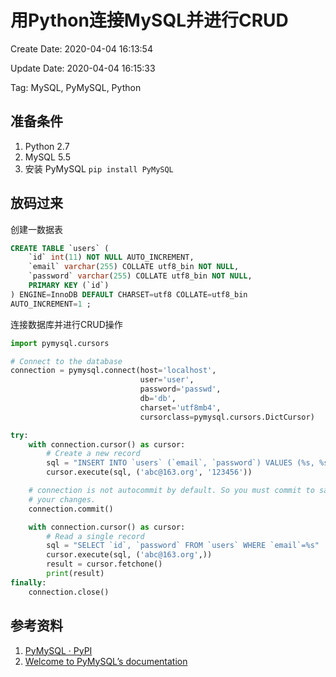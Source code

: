 # 用Python连接MySQL并进行CRUD #

Create Date: 2020-04-04 16:13:54

Update Date: 2020-04-04 16:15:33

Tag: MySQL, PyMySQL, Python

## 准备条件 ##

1. Python 2.7
2. MySQL 5.5
3. 安装 PyMySQL `pip install PyMySQL`

## 放码过来 ##

创建一数据表

```sql
CREATE TABLE `users` (
    `id` int(11) NOT NULL AUTO_INCREMENT,
    `email` varchar(255) COLLATE utf8_bin NOT NULL,
    `password` varchar(255) COLLATE utf8_bin NOT NULL,
    PRIMARY KEY (`id`)
) ENGINE=InnoDB DEFAULT CHARSET=utf8 COLLATE=utf8_bin
AUTO_INCREMENT=1 ;
```

连接数据库并进行CRUD操作
```python
import pymysql.cursors

# Connect to the database
connection = pymysql.connect(host='localhost',
                             user='user',
                             password='passwd',
                             db='db',
                             charset='utf8mb4',
                             cursorclass=pymysql.cursors.DictCursor)

try:
    with connection.cursor() as cursor:
        # Create a new record
        sql = "INSERT INTO `users` (`email`, `password`) VALUES (%s, %s)"
        cursor.execute(sql, ('abc@163.org', '123456'))

    # connection is not autocommit by default. So you must commit to save
    # your changes.
    connection.commit()

    with connection.cursor() as cursor:
        # Read a single record
        sql = "SELECT `id`, `password` FROM `users` WHERE `email`=%s"
        cursor.execute(sql, ('abc@163.org',))
        result = cursor.fetchone()
        print(result)
finally:
    connection.close()
```

## 参考资料 ##

1. [PyMySQL · PyPI](https://pypi.org/project/PyMySQL/)
2. [Welcome to PyMySQL’s documentation](https://pymysql.readthedocs.io/en/latest/)

